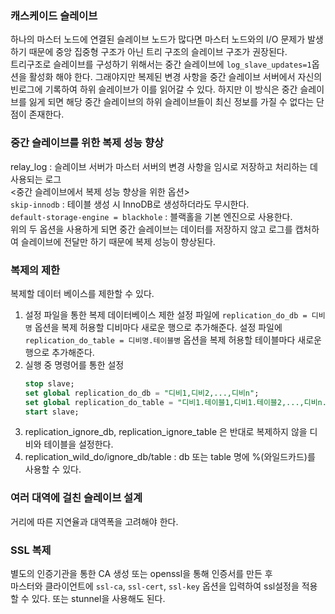 ### 캐스케이드 슬레이브

하나의 마스터 노드에 연결된 슬레이브 노드가 많다면 마스터 노드와의 I/O 문제가 발생하기 때문에 중앙 집중형 구조가 아닌 트리 구조의 슬레이브 구조가 권장된다.  
트리구조로 슬레이브를 구성하기 위해서는 중간 슬레이브에 `log_slave_updates=1`옵션을 활성화 해야 한다. 그래야지만 복제된 변경 사항을 중간 슬레이브 서버에서 자신의 빈로그에  기록하여 하위 슬레이브가 이를 읽어갈 수 있다. 하지만 이 방식은 중간 슬레이브를 잃게 되면 해당 중간 슬레이브의 하위 슬레이브들이 최신 정보를 가질 수 없다는 단점이 존재한다.  

### 중간 슬레이브를 위한 복제 성능 향상

relay_log : 슬레이브 서버가 마스터 서버의 변경 사항을 임시로 저장하고 처리하는 데 사용되는 로그  
<중간 슬레이브에서 복제 성능 향상을 위한 옵션>  
`skip-innodb` : 테이블 생성 시 InnoDB로 생성하더라도 무시한다.  
`default-storage-engine = blackhole` : 블랙홀을 기본 엔진으로 사용한다.  
위의 두 옵션을 사용하게 되면 중간 슬레이브는 데이터를 저장하지 않고 로그를 캡처하여 슬레이브에 전달만 하기 때문에 복제 성능이 향상된다.  

### 복제의 제한
복제할 데이터 베이스를 제한할 수 있다.
1. 설정 파일을 통한 복제 데이터베이스 제한
   설정 파일에 `replication_do_db = 디비명` 옵션을 복제 허용할 디비마다 새로운 행으로 추가해준다.
   설정 파일에 `replication_do_table = 디비명.테이블병` 옵션을 복제 허용할 테이블마다 새로운 행으로 추가해준다.
2. 실행 중 명령어를 통한 설정
   ```sql
   stop slave;
   set global replication_do_db = "디비1,디비2,...,디비n";
   set global replication_do_table = "디비1.테이블1,디비1.테이블2,...,디비n.테이블n";
   start slave;
   ```
3. replication_ignore_db, replication_ignore_table 은 반대로 복제하지 않을 디비와 테이블을 설정한다.
4. replication_wild_do/ignore_db/table : db 또는 table 명에 %(와일드카드)를 사용할 수 있다.

### 여러 대역에 걸친 슬레이브 설계  
거리에 따른 지연율과 대역폭을 고려해야 한다.  

### SSL 복제

별도의 인증기관을 통한 CA 생성 또는 openssl을 통해 인증서를 만든 후  
마스터와 클라이언트에 `ssl-ca`,  `ssl-cert`,  `ssl-key` 옵션을 입력하여 ssl설정을 적용할 수 있다. 또는 stunnel을 사용해도 된다.  
